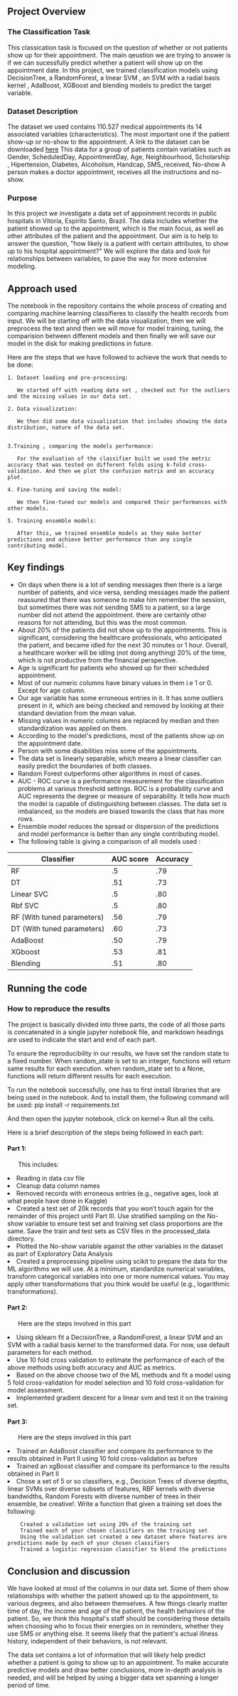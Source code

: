 ## Project Overview <a name ="overview"> </a>
### The Classification Task

This classication task is focused on the question of whether or not patients show up for their appointment. The main qeustion we are trying to answer is if we can sucessfully predict whether a patient will show up on the appointment date. In this project, we trained classification models using DecisionTree, a RandomForest, a linear SVM , an SVM with a radial basis kernel , AdaBoost, XGBoost and blending models to predict the target variable. 

### Dataset Description

The dataset we used contains 110.527 medical appointments its 14 associated variables (characteristics). The most important one if the patient show-up or no-show to the appointment. A link to the dataset can be downloaded [here](https://www.kaggle.com/joniarroba/noshowappointments)
This data for a group of patients contain variables such as Gender, ScheduledDay, AppointmentDay, Age, Neighbourhood, Scholarship , Hipertension, Diabetes, Alcoholism, Handcap, SMS_received, No-show A person makes a doctor appointment, receives all the instructions and no-show. 

### Purpose

In this project we investigate a data set of appoinment records in public hospitals in Vitoria, Espirito Santo, Brazil. The data includes whether the patient showed up to the appointment, which is the main focus, as well as other attributes of the patient and the appointment. Our aim is to help to answer the question, "how likely is a patient with certain attributes, to show up to his hospital appointment?" We will explore the data and look for relationships between variables, to pave the way for more extensive modeling.


## Approach used <a name ="overview"> </a>


The notebook in the repository contains the whole process of creating and comparing machine learning classifieres to classify the health records from input. We will be starting off with the data visualization, then we will preprocess the text annd then we will move for model training, tuning, the comparision between different models and then finally we will save our model in the disk for making predictions in future.
    
Here are the steps that we have followed to achieve the work that needs to be done:
    
    1. Dataset loading and pre-processing:

       We started off with reading data set , checked out for the outliers and the missing values in our data set.

    2. Data visualization:

       We then did some data visualization that includes showing the data distribution, nature of the data set.
    
    
    3.Training , comparing the models performance:
    
       For the evaluation of the classifier built we used the metric accuracy that was tested on different folds using k-fold cross-validation. And then we plot the confusion matrix and an accuracy plot.
    
    4. Fine-tuning and saving the model:
    
       We then fine-tuned our models and compared their performances with other models.
    
    5. Training ensemble models:
    
       After this, we trained ensemble models as they make better predictions and achieve better performance than any single contributing model.  


## Key findings <a name ="overview"> </a>

* On days when there is a lot of sending messages then there is a large number of patients, and vice versa, sending messages made the patient reassured that there was someone to make him remember the session, but sometimes there was not sending SMS to a patient, so a large number did not attend the appointment. there are certainly other reasons for not attending, but this was the most common.
* About 20% of the patients did not show up to the appointments. This is significant, considering the healthcare professionals, who anticipated the patient, and became idled for the next 30 minutes or 1 hour. Overall, a healthcare worker will be idling (not doing anything) 20% of the time, which is not productive from the financial perspective.
* Age is significant for patients who showed up for their scheduled appointment.
* Most of our numeric columns have binary values in them i.e 1 or 0. Except for age column.    
* Our age variable has some erroneous entries in it. It has some outliers present in it, which 
      are being checked and removed by looking at their standard deviation from the mean value.
* Missing values in numeric columns are replaced by median and then standardization was 
      applied on them.
* According to the model's predictions, most of the patients show up on the appointment date.
* Person with some disabilities miss some of the appointments.
* The data set is linearly separable, which means a linear classifier can easily predict the boundaries of both classes.
* Random Forest outperforms other algorithms in most of cases.
* AUC - ROC curve is a performance measurement for the classification problems at various threshold settings. ROC is a probability curve and AUC represents the degree or measure of separability. It tells how much the model is capable of distinguishing between classes. The data set is imbalanced, so the models are biased towards the class that has more rows.
* Ensemble model reduces the spread or dispersion of the predictions and model performance is better than any single contributing model. 
* The following table is giving a comparison of all models used :

| Classifier | AUC score | Accuracy |
| --- | --- | --- |
| RF | .5 | .79 |
| DT | .51 | .73 |
| Linear SVC | .5 | .80 |
| Rbf SVC | .5 | .80 |
| RF (With tuned parameters) | .56 | .79 |
| DT (With tuned parameters) | .60 | .73 |
| AdaBoost | .50 | .79 |
| XGboost | .53 | .81 |
| Blending | .51 | .80 |


## Running the code <a name ="overview"> </a>
###  How to reproduce the results
The project is basically divided into three parts, the code of all those parts is concatenated in a single jupyter notebook file, and markdown headings are used
to indicate the start and end of each part. 

To ensure the reproducibility in our results, we have set the random state to a fixed number. When random_state is set to an integer, functions will return same results for each execution. when random_state set to a None, functions will return different results for each execution. 

To run the notebook successfully, one has to first install libraries that are being used in the notebook. And to install them, the following command will be used:
pip install -r requirements.txt

And then open the jupyter notebook, click on kernel-> Run all the cells.

Here is a brief description of the steps being followed in each part:

#### Part 1:

<ul> This includes: </ul>

<li>Reading in data csv file </li>

<li>Cleanup data column names </li>

<li>Removed records with erroneous entries (e.g., negative ages, look at what people have done in Kaggle) </li>

<li>Created a test set of 20k records that you won’t touch again for the remainder of this project until Part III. Use stratified sampling on the No-show variable to ensure test set and training set class proportions are the same. Save the train and test sets as CSV files in the processed_data directory. </li>

<li>Plotted the No-show variable against the other variables in the dataset as part of Exploratory Data Analysis </li>

<li>Created a preprocessing pipeline using scikit to prepare the data for the ML algorithms we will use. At a minimum, standardize numerical variables, transform categorical variables into one or more numerical values. You may apply other transformations that you think would be useful (e.g., logarithmic transformations).</li>





#### Part 2:

<ul>  Here are the steps involved in this part </ul>  

<li> Using sklearn fit a DecisionTree, a RandomForest, a linear SVM and an SVM with a radial basis kernel to the transformed data. For now, use default parameters for each method. </li>

<li> Use 10 fold cross validation to estimate the performance of each of the above methods using both accuracy and AUC as metrics. </li>

<li> Based on the above choose two of the ML methods and fit a model using 5 fold cross-validation for model selection and 10 fold cross-validation for model assessment. </li>

<li> Implemented gradient descent for a linear svm and test it on the training set. </li>


#### Part 3:

<ul>  Here are the steps involved in this part </ul>  

<li>Trained an AdaBoost classifier and compare its performance to the results obtained in Part II using 10 fold cross-validation as before </li>

<li>Trained an xgBoost classifier and compare its performance to the results obtained in Part II </li>

<li>Chose a set of 5 or so classifiers, e.g., Decision Trees of diverse depths, linear SVMs over diverse subsets of features, RBF kernels with diverse bandwidths, Random Forests with diverse number of trees in their ensemble, be creative!. Write a function that given a training set does the following: </li>

        Created a validation set using 20% of the training set
        Trained each of your chosen classifiers on the training set
        Using the validation set created a new dataset where features are predictions made by each of your chosen classifiers
        Trained a logistic regression classifier to blend the predictions



## Conclusion and discussion <a name ="overview"> </a>


We have looked at most of the columns in our data set. Some of them show relationships with whether the patient showed up to the appointment, to various degrees, and also between themselves. A few things clearly matter time of day, the income and age of the patient, the health behaviors of the patient. So, we think this hospital's staff should be considering these details when choosing who to focus their energies on in reminders, whether they use SMS or anything else. It seems likely that the patient's actual illness history, independent of their behaviors, is not relevant.


The data set contains a lot of information that will likely help predict whether a patient is going to show up to an appointment. To make accurate predictive models and draw better conclusions, more in-depth analysis is needed, and will be helped by using a bigger data set spanning a longer period of time.



